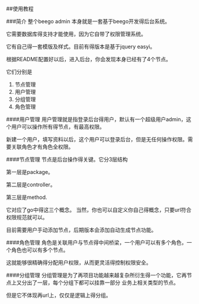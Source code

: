 ##使用教程

###简介
整个beego admin 本身就是一套基于beego开发得后台系统。

它需要数据库得支持才能使用，因为它自带了权限管理系统。

它有自己得一套模版及样式。目前有得版本是基于jquery easyi。

根据README配置好以后，进入后台，你会发现本身已经有了4个节点。

它们分别是

1. 节点管理
2. 用户管理
3. 分组管理
4. 角色管理


####用户管理
用户管理就是指登录后台得用户，默认有一个超级用户admin，这个用户可以操作所有得节点，有最高权限。

新建一个用户，填写资料以后，这个用户可以登录后台，但是无任何操作权限。需要关联角色才有角色全权限。


####节点管理
节点是后台操作得关键。它分3层结构

第一层是package。

第二层是controller。

第三层是method.

它对应了go中得这三个概念。
当然，你也可以自定义你自己得概念，只要url符合权限规范就可以。

目前需要用户手动添加节点，后期版本会添加自动生成节点功能。


####角色管理
角色是关联用户与节点得中间桥梁，一个用户可以有多个角色，一个角色也可以有多个节点。

这就能够很精确得分配用户权限，从而更灵活得控制权限安全。


####分组管理
分组管理是为了再项目功能越来越复杂所衍生得一个功能，它再节点上又分出了一层，每个分组下都可以挂靠一部分
业务上相关类型的节点。

但是它不体现再url上，仅仅是逻辑上得分组。





